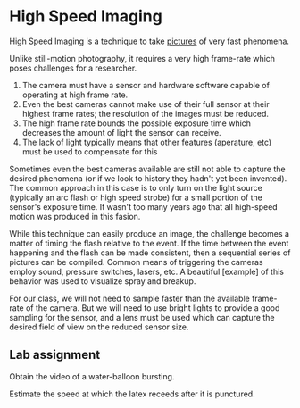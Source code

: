 # High Speed Imaging
High Speed Imaging is a technique to take [pictures](https://edgerton.mit.edu/high-speed-imaging/high-speed-images) of very fast phenomena.

Unlike still-motion photography, it requires a very high frame-rate which poses challenges for a researcher.
1) The camera must have a sensor and hardware software capable of operating at high frame rate.
2) Even the best cameras cannot make use of their full sensor at their highest frame rates; the resolution of the images must be reduced.
3) The high frame rate bounds the possible exposure time which decreases the amount of light the sensor can receive.
4) The lack of light typically means that other features (aperature, etc) must be used to compensate for this

Sometimes even the best cameras available are still not able to capture the desired phenomena (or if we look to history they hadn't yet been invented).
The common approach in this case is to only turn on the light source (typically an arc flash or high speed strobe) for a small portion of the sensor's exposure time.
It wasn't too many years ago that all high-speed motion was produced in this fasion.

While this technique can easily produce an image, the challenge becomes a matter of timing the flash relative to the event.
If the time between the event happening and the flash can be made consistent, then a sequential series of pictures can be compiled.
Common means of triggering the cameras employ sound, pressure switches, lasers, etc.
A beautiful [example] of this behavior was used to visualize spray and breakup.

For our class, we will not need to sample faster than the available frame-rate of the camera.
But we will need to use bright lights to provide a good sampling for the sensor, and a lens must be used which can capture the desired field of view on the reduced sensor size.

## Lab assignment
Obtain the video of a water-balloon bursting.

Estimate the speed at which the latex receeds after it is punctured.
